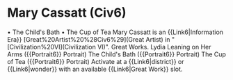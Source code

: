 # Mary Cassatt (Civ6)

• The Child's Bath
• The Cup of Tea
Mary Cassatt is an {{Link6|Information Era}} [Great%20Artist%20%28Civ6%29](Great Artist) in "[Civilization%20VI](Civilization VI)".
Great Works.
Lydia Leaning on Her Arms ({{Portrait6}} Portrait)
The Child's Bath ({{Portrait6}} Portrait)
The Cup of Tea ({{Portrait6}} Portrait)
Activate at a {{Link6|district}} or {{Link6|wonder}} with an available {{Link6|Great Work}} slot.